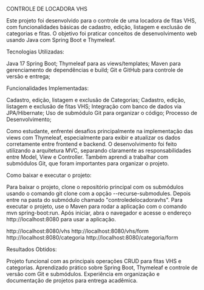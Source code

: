 CONTROLE DE LOCADORA VHS

Este projeto foi desenvolvido para o controle de uma locadora de fitas VHS, com funcionalidades básicas de cadastro, edição, listagem e exclusão de categorias e fitas.
O objetivo foi praticar conceitos de desenvolvimento web usando Java com Spring Boot e Thymeleaf.

Tecnologias Utilizadas:

Java 17
Spring Boot;
Thymeleaf para as views/templates;
Maven para gerenciamento de dependências e build;
Git e GitHub para controle de versão e entrega;

Funcionalidades Implementadas:

Cadastro, edição, listagem e exclusão de Categorias;
Cadastro, edição, listagem e exclusão de fitas VHS;
Integração com banco de dados via JPA/Hibernate;
Uso de submódulo Git para organizar o código;
Processo de Desenvolvimento;

Como estudante, enfrentei desafios principalmente na implementação das views com Thymeleaf, especialmente para exibir e atualizar os dados corretamente entre frontend e backend.
O desenvolvimento foi feito utilizando a arquitetura MVC, separando claramente as responsabilidades entre Model, View e Controller. 
Também aprendi a trabalhar com submódulos Git, que foram importantes para organizar o projeto.

Como baixar e executar o projeto:

Para baixar o projeto, clone o repositório principal com os submódulos usando o comando git clone com a opção --recurse-submodules. 
Depois entre na pasta do submódulo chamado "controledelocadoravhs". 
Para executar o projeto, use o Maven para rodar a aplicação com o comando mvn spring-boot:run. Após iniciar, abra o navegador e acesse o endereço http://localhost:8080 para usar a aplicação.

http://localhost:8080/vhs
http://localhost:8080/vhs/form
http://localhost:8080/categoria
http://localhost:8080/categoria/form

Resultados Obtidos:

Projeto funcional com as principais operações CRUD para fitas VHS e categorias.
Aprendizado prático sobre Spring Boot, Thymeleaf e controle de versão com Git e submódulos.
Experiência em organização e documentação de projetos para entrega acadêmica.

